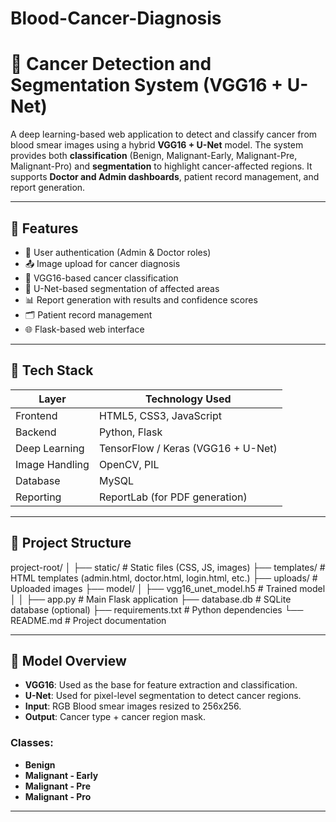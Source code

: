# Blood-Cancer-Diagnosis
# 🧬 Cancer Detection and Segmentation System (VGG16 + U-Net)

A deep learning-based web application to detect and classify cancer from blood smear images using a hybrid **VGG16 + U-Net** model. The system provides both **classification** (Benign, Malignant-Early, Malignant-Pre, Malignant-Pro) and **segmentation** to highlight cancer-affected regions. It supports **Doctor and Admin dashboards**, patient record management, and report generation.

---

## 📌 Features

- 🔐 User authentication (Admin & Doctor roles)
- 📤 Image upload for cancer diagnosis
- 🧠 VGG16-based cancer classification
- 🧬 U-Net-based segmentation of affected areas
- 📊 Report generation with results and confidence scores
- 🗂️ Patient record management
- 🌐 Flask-based web interface

---

## 🚀 Tech Stack

| Layer          | Technology Used                          |
|----------------|-------------------------------------------|
| Frontend       | HTML5, CSS3, JavaScript                   |
| Backend        | Python, Flask                             |
| Deep Learning  | TensorFlow / Keras (VGG16 + U-Net)        |
| Image Handling | OpenCV, PIL                               |
| Database       | MySQL                           |
| Reporting      | ReportLab (for PDF generation)            |

---

## 📁 Project Structure
project-root/
│
├── static/ # Static files (CSS, JS, images)
├── templates/ # HTML templates (admin.html, doctor.html, login.html, etc.)
├── uploads/ # Uploaded images
├── model/
│ ├── vgg16_unet_model.h5 # Trained model
│
│
├── app.py # Main Flask application
├── database.db # SQLite database (optional)
├── requirements.txt # Python dependencies
└── README.md # Project documentation




---

## 🧪 Model Overview

- **VGG16**: Used as the base for feature extraction and classification.
- **U-Net**: Used for pixel-level segmentation to detect cancer regions.
- **Input**: RGB Blood smear images resized to 256x256.
- **Output**: Cancer type + cancer region mask.

### Classes:

- **Benign**
- **Malignant - Early**
- **Malignant - Pre**
- **Malignant - Pro**

---




